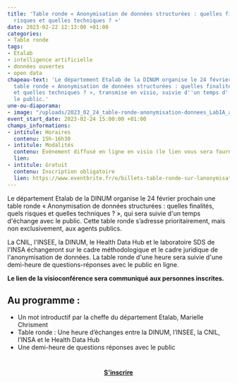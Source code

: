 ```yaml
---
title: 'Table ronde « Anonymisation de données structurées : quelles finalités, quels
  risques et quelles techniques ? »'
date: 2023-02-22 12:13:00 +01:00
categories:
- Table ronde
tags:
- Etalab
- intelligence artificielle
- données ouvertes
- open data
chapeau-text: 'Le département Etalab de la DINUM organise le 24 février prochain une
  table ronde « Anonymisation de données structurées : quelles finalités, quels risques
  et quelles techniques ? », transmise en visio, suivie d''un temps d''échange avec
  le public.'
une-ou-diaporama:
- image: "/uploads/2023_02_24_table-ronde-anonymisation-donnees_LabIA_agenda.jpg"
event_start_date: 2023-02-24 15:00:00 +01:00
champs_informations:
- intitule: Horaires
  contenu: 15h-16h30
- intitule: Modalités
  contenu: Événement diffusé en ligne en visio (le lien vous sera fourni après inscription)
  lien: 
- intitule: Gratuit
  contenu: Inscription obligatoire
  lien: https://www.eventbrite.fr/e/billets-table-ronde-sur-lanonymisation-de-donnees-557722291387
---
```


Le département Etalab de la DINUM organise le 24 février prochain une table ronde « Anonymisation de données structurées : quelles finalités, quels risques et quelles techniques ? », qui sera suivie d'un temps d'échange avec le public. Cette table ronde s’adresse prioritairement, mais non exclusivement, aux agents publics.

La CNIL, l'INSEE, la DINUM, le Health Data Hub et le laboratoire SDS de l'INSA échangeront sur le cadre méthodologique et le cadre juridique de l'anonymisation de données. La table ronde d'une heure sera suivie d'une demi-heure de questions-réponses avec le public en ligne.

**Le lien de la visioconférence sera communiqué aux personnes inscrites.**


## Au programme :
* Un mot introductif par la cheffe du département Etalab, Marielle Chrisment
* Table ronde : Une heure d’échanges entre la DINUM, l’INSEE, la CNIL, l’INSA et le Health Data Hub
* Une demi-heure de questions réponses avec le public


<div align="center" style="margin-bottom: 15px; margin-top: 40px"><a href="https://www.eventbrite.fr/e/billets-table-ronde-sur-lanonymisation-de-donnees-557722291387" class="button" title="S'inscrire - Lien externe"><b>S'inscrire</b></a></div>